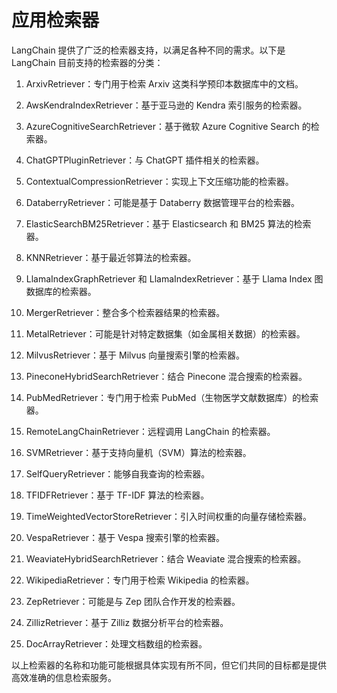 # 应用检索器

LangChain 提供了广泛的检索器支持，以满足各种不同的需求。以下是 LangChain 目前支持的检索器的分类：

1. ArxivRetriever：专门用于检索 Arxiv 这类科学预印本数据库中的文档。

2. AwsKendraIndexRetriever：基于亚马逊的 Kendra 索引服务的检索器。

3. AzureCognitiveSearchRetriever：基于微软 Azure Cognitive Search 的检索器。

4. ChatGPTPluginRetriever：与 ChatGPT 插件相关的检索器。

5. ContextualCompressionRetriever：实现上下文压缩功能的检索器。

6. DataberryRetriever：可能是基于 Databerry 数据管理平台的检索器。

7. ElasticSearchBM25Retriever：基于 Elasticsearch 和 BM25 算法的检索器。

8. KNNRetriever：基于最近邻算法的检索器。

9. LlamaIndexGraphRetriever 和 LlamaIndexRetriever：基于 Llama Index 图数据库的检索器。

10. MergerRetriever：整合多个检索器结果的检索器。

11. MetalRetriever：可能是针对特定数据集（如金属相关数据）的检索器。

12. MilvusRetriever：基于 Milvus 向量搜索引擎的检索器。

13. PineconeHybridSearchRetriever：结合 Pinecone 混合搜索的检索器。

14. PubMedRetriever：专门用于检索 PubMed（生物医学文献数据库）的检索器。

15. RemoteLangChainRetriever：远程调用 LangChain 的检索器。

16. SVMRetriever：基于支持向量机（SVM）算法的检索器。

17. SelfQueryRetriever：能够自我查询的检索器。

18. TFIDFRetriever：基于 TF-IDF 算法的检索器。

19. TimeWeightedVectorStoreRetriever：引入时间权重的向量存储检索器。

20. VespaRetriever：基于 Vespa 搜索引擎的检索器。

21. WeaviateHybridSearchRetriever：结合 Weaviate 混合搜索的检索器。

22. WikipediaRetriever：专门用于检索 Wikipedia 的检索器。

23. ZepRetriever：可能是与 Zep 团队合作开发的检索器。

24. ZillizRetriever：基于 Zilliz 数据分析平台的检索器。

25. DocArrayRetriever：处理文档数组的检索器。

以上检索器的名称和功能可能根据具体实现有所不同，但它们共同的目标都是提供高效准确的信息检索服务。